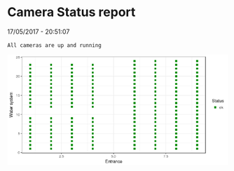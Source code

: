 Camera Status report
================
17/05/2017 - 20:51:07

    All cameras are up and running

![](camreport_files/figure-markdown_github/unnamed-chunk-2-1.png)
